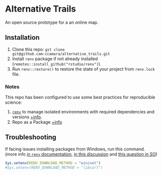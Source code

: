 # Alternative Trails


An open source prototype for a an online map.


## Installation

1.  Clone this repo: `git clone git@github.com:ccamara/alternative_trails.git`
2.  Install `renv` package if not already installed (`remotes::install_github("rstudio/renv")`).
3.  Run `renv::restore()` to restore the state of your project from `renv.lock` file.

### Notes

This repo has been configured to use some best practices for reproducible science:

1.  [`renv`](https://rstudio.github.io/renv/articles/renv.html) to manage isolated environments with required dependencies and versions [+info](https://rstudio.github.io/renv/).
2.  Repo as a Package [+info](https://support.rstudio.com/hc/en-us/articles/200486488-Developing-Packages-with-RStudio)

## Troubleshooting

If facing issues installing packages from Windows, run this command. (more info [in `renv` documentation](https://rstudio.github.io/renv/articles/renv.html#downloads-1), [in this discussion](https://community.rstudio.com/t/cant-install-packages-with-renv/96696/6) and [this question in SO](https://stackoverflow.com/questions/67228070/renvrestore-always-fails-in-windows))

``` r
Sys.setenv(RENV_DOWNLOAD_METHOD = "wininet")
#Sys.setenv(RENV_DOWNLOAD_METHOD = "libcurl")
```
